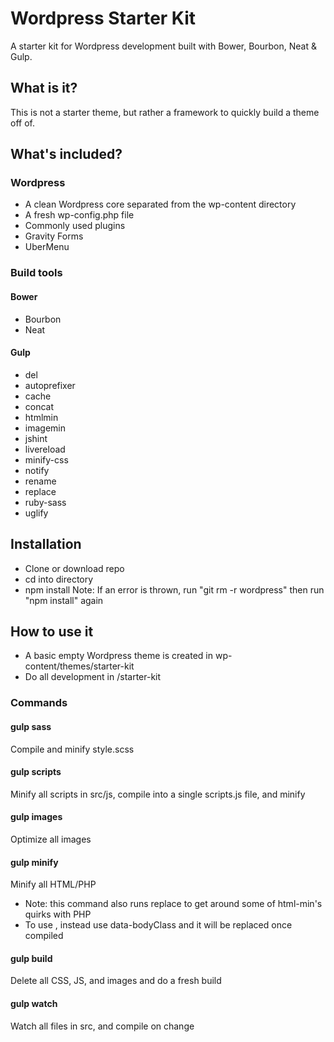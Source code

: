 # Wordpress Starter Kit

A starter kit for Wordpress development built with Bower, Bourbon, Neat & Gulp.

## What is it?

This is not a starter theme, but rather a framework to quickly build a theme off of.

## What's included?

### Wordpress
- A clean Wordpress core separated from the wp-content directory
- A fresh wp-config.php file
- Commonly used plugins
 - Gravity Forms
 - UberMenu

### Build tools
#### Bower
- Bourbon
- Neat

#### Gulp
- del
- autoprefixer
- cache
- concat
- htmlmin
- imagemin
- jshint
- livereload
- minify-css
- notify
- rename
- replace
- ruby-sass
- uglify

## Installation
- Clone or download repo
- cd into directory
- npm install
Note: If an error is thrown, run "git rm -r wordpress" then run "npm install" again 

## How to use it
- A basic empty Wordpress theme is created in wp-content/themes/starter-kit
- Do all development in /starter-kit

### Commands

#### gulp sass
Compile and minify style.scss

#### gulp scripts
Minify all scripts in src/js, compile into a single scripts.js file, and minify

#### gulp images
Optimize all images

#### gulp minify
Minify all HTML/PHP
- Note: this command also runs replace to get around some of html-min's quirks with PHP
- To use <?php body_class(); ?>, instead use data-bodyClass and it will be replaced once compiled

#### gulp build
Delete all CSS, JS, and images and do a fresh build

#### gulp watch
Watch all files in src, and compile on change
